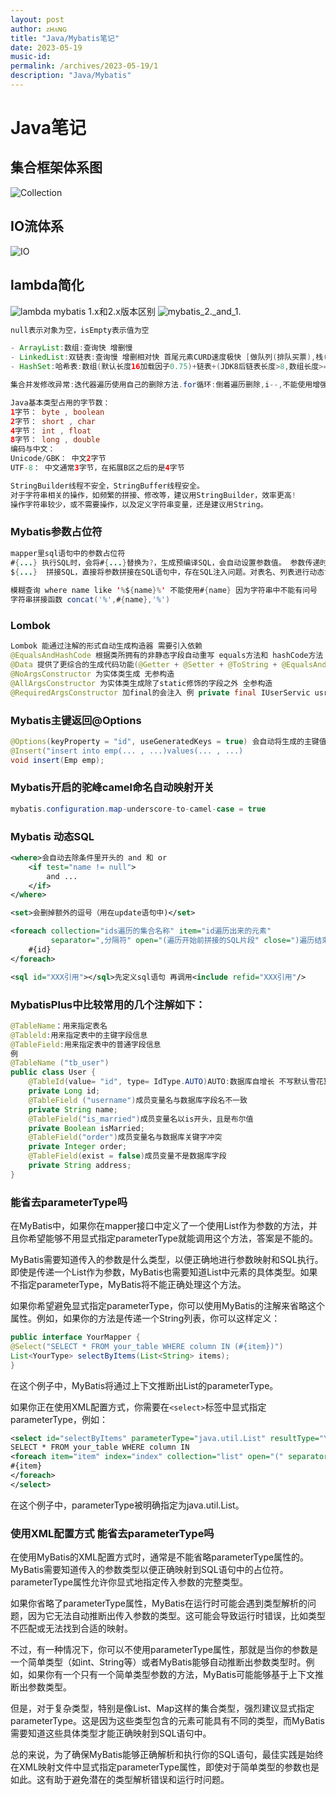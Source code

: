 ```yaml
---
layout: post
author: ᴢʜᴀɴɢ
title: "Java/Mybatis笔记"
date: 2023-05-19
music-id: 
permalink: /archives/2023-05-19/1
description: "Java/Mybatis"
---
```


# Java笔记
## 集合框架体系图
![Collection](https://aroucc.oss-cn-hangzhou.aliyuncs.com/images/Collection.png)
## IO流体系
![IO](https://aroucc.oss-cn-hangzhou.aliyuncs.com/images/IO%E6%B5%81%E4%BD%93%E7%B3%BB.png)
## lambda简化
![lambda](https://aroucc.oss-cn-hangzhou.aliyuncs.com/images/%E5%8C%BF%E5%90%8D%E5%86%85%E9%83%A8%E7%B1%BB%E6%88%90lambda.png)
mybatis 1.x和2.x版本区别
![mybatis_2._and_1.](https://aroucc.oss-cn-hangzhou.aliyuncs.com/images/mybatis.png)
```java
null表示对象为空，isEmpty表示值为空

- ArrayList:数组:查询快 增删慢
- LinkedList:双链表:查询慢 增删相对快 首尾元素CURD速度极快 [做队列(排队买票),栈(弹夹)适合]
- HashSet:哈希表:数组(默认长度16加载因子0.75)+链表+(JDK8后链表长度>8,数组长度>=64自动链表转成红黑树)

集合并发修改异常:迭代器遍历使用自己的删除方法.for循环:倒着遍历删除,i--,不能使用增强for循环
```

```java
Java基本类型占用的字节数：
1字节： byte , boolean
2字节： short , char
4字节： int , float
8字节： long , double
编码与中文：
Unicode/GBK： 中文2字节
UTF-8： 中文通常3字节，在拓展B区之后的是4字节
```

```java
StringBuilder线程不安全，StringBuffer线程安全。
对于字符串相关的操作，如频繁的拼接、修改等，建议用StringBuilder，效率更高!
操作字符串较少，或不需要操作，以及定义字符串变量，还是建议用String。
```
### Mybatis参数占位符
```java
mapper里sql语句中的参数占位符
#{...} 执行SQL时，会将#{...}替换为?，生成预编译SQL，会自动设置参数值。 参数传递时使用。
${...}  拼接SQL，直接将参数拼接在SQL语句中，存在SQL注入问题。对表名、列表进行动态设置时使用。
        
模糊查询 where name like '%${name}%' 不能使用#{name} 因为字符串中不能有问号
字符串拼接函数 concat('%',#{name},'%')
```
### Lombok
```java
Lombok 能通过注解的形式自动生成构造器 需要引入依赖
@EqualsAndHashCode 根据类所拥有的非静态字段自动重写 equals方法和 hashCode方法
@Data 提供了更综合的生成代码功能(@Getter + @Setter + @ToString + @EqualsAndHashCode)
@NoArgsConstructor 为实体类生成 无参构造
@AllArgsConstructor 为实体类生成除了static修饰的字段之外 全参构造
@RequiredArgsConstructor 加final的会注入 例 private final IUserServic usrSrvice;
```
### Mybatis主键返回@Options
```java
@Options(keyProperty = "id", useGeneratedKeys = true) 会自动将生成的主键值，赋值给emp对象的id属性
@Insert("insert into emp(... , ...)values(... , ...)
void insert(Emp emp);
```
### Mybatis开启的驼峰camel命名自动映射开关
```java
mybatis.configuration.map-underscore-to-camel-case = true
```
### Mybatis 动态SQL
```xml
<where>会自动去除条件里开头的 and 和 or
    <if test="name != null"> 
        and ...
    </if>
</where>

<set>会删掉额外的逗号（用在update语句中)</set>

<foreach collection="ids遍历的集合名称" item="id遍历出来的元素" 
         separator=",分隔符" open="(遍历开始前拼接的SQL片段" close=")遍历结束后拼接的SQL片段">
    #{id}
</foreach>

<sql id="XXX引用"></sql>先定义sql语句 再调用<include refid="XXX引用"/>
```
### MybatisPlus中比较常用的几个注解如下：
```java
@TableName：用来指定表名
@Tableld:用来指定表中的主键字段信息
@TableField:用来指定表中的普通字段信息
例
@TableName ("tb_user")
public class User {
    @TableId(value= "id", type= IdType.AUTO)AUTO:数据库自增长 不写默认雪花算法
    private Long id;
    @TableField ("username")成员变量名与数据库字段名不一致
    private String name;
    @TableField("is_married")成员变量名以is开头，且是布尔值
    private Boolean isMarried;
    @TableField("order")成员变量名与数据库关键字冲突
    private Integer order;
    @TableField(exist = false)成员变量不是数据库字段
    private String address;
}
```
### 能省去parameterType吗
在MyBatis中，如果你在mapper接口中定义了一个使用List作为参数的方法，并且你希望能够不用显式指定parameterType就能调用这个方法，答案是不能的。

MyBatis需要知道传入的参数是什么类型，以便正确地进行参数映射和SQL执行。即使是传递一个List作为参数，MyBatis也需要知道List中元素的具体类型。如果不指定parameterType，MyBatis将不能正确处理这个方法。

如果你希望避免显式指定parameterType，你可以使用MyBatis的注解来省略这个属性。例如，如果你的方法是传递一个String列表，你可以这样定义：

```java
public interface YourMapper {
@Select("SELECT * FROM your_table WHERE column IN (#{item})")
List<YourType> selectByItems(List<String> items);
}
```
在这个例子中，MyBatis将通过上下文推断出List<String>的parameterType。

如果你正在使用XML配置方式，你需要在`<select>`标签中显式指定parameterType，例如：

```xml
<select id="selectByItems" parameterType="java.util.List" resultType="YourType">
SELECT * FROM your_table WHERE column IN
<foreach item="item" index="index" collection="list" open="(" separator="," close=")">
#{item}
</foreach>
</select>
```
在这个例子中，parameterType被明确指定为java.util.List。

### 使用XML配置方式 能省去parameterType吗

在使用MyBatis的XML配置方式时，通常是不能省略parameterType属性的。MyBatis需要知道传入的参数类型以便正确映射到SQL语句中的占位符。parameterType属性允许你显式地指定传入参数的完整类型。

如果你省略了parameterType属性，MyBatis在运行时可能会遇到类型解析的问题，因为它无法自动推断出传入参数的类型。这可能会导致运行时错误，比如类型不匹配或无法找到合适的映射。

不过，有一种情况下，你可以不使用parameterType属性，那就是当你的参数是一个简单类型（如int、String等）或者MyBatis能够自动推断出参数类型时。例如，如果你有一个只有一个简单类型参数的方法，MyBatis可能能够基于上下文推断出参数类型。

但是，对于复杂类型，特别是像List、Map这样的集合类型，强烈建议显式指定parameterType。这是因为这些类型包含的元素可能具有不同的类型，而MyBatis需要知道这些具体类型才能正确映射到SQL语句中。

总的来说，为了确保MyBatis能够正确解析和执行你的SQL语句，最佳实践是始终在XML映射文件中显式指定parameterType属性，即使对于简单类型的参数也是如此。这有助于避免潜在的类型解析错误和运行时问题。